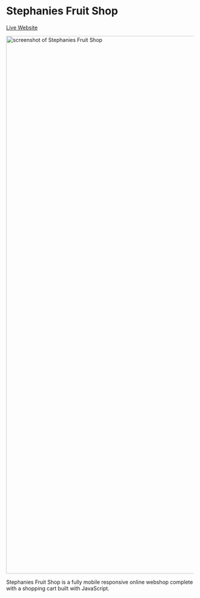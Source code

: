 # Stephanies Fruit Shop
[Live Website](https://jhellberg.com/portfolio/fruit-shop/index.html "Live Website")

<img width="1440" alt="screenshot of Stephanies Fruit Shop" src="https://jhellberg.com/images/git-fruitshop.jpg">

Stephanies Fruit Shop is a fully mobile responsive online webshop complete with a shopping cart built with JavaScript.
